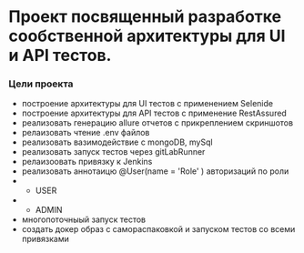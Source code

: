 # Проект посвященный разработке сообственной архитектуры для UI и API тестов.

### Цели проекта
- построение архитектуры для UI тестов с применением Selenide
- построение архитектуры для API тестов с применение RestAssured
- реализовать генерацию allure отчетов с прикреплением скриншотов
- релаизовать чтение .env файлов
- реализовать вазимодействие с mongoDB, mySql
- реализовать запуск тестов через gitLabRunner
- релаизоовать привязку к Jenkins
- реализовать аннотаицю @User(name = 'Role' ) авторизаций по роли
- - USER
- - ADMIN
- многопоточныый запуск тестов
- создать докер образ с самораспаковкой и запуском тестов со всеми привязками
